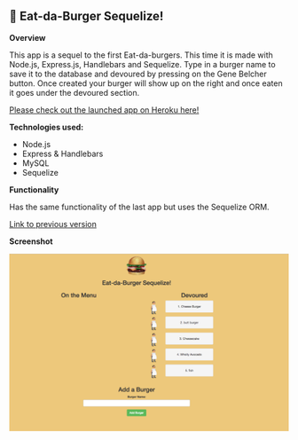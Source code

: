 🍔 Eat-da-Burger Sequelize!
------------------

**Overview**


This app is a sequel to the first Eat-da-burgers. This time it is made with Node.js, Express.js, Handlebars and Sequelize. Type in a burger name to save it to the database and devoured by pressing on the Gene Belcher button. Once created your burger will show up on the right and once eaten it goes under the devoured section. 

[Please check out the launched app on Heroku here!](https://boiling-plains-96083.herokuapp.com/index)

**Technologies used:**

* Node.js
* Express & Handlebars
* MySQL
* Sequelize 

**Functionality**

Has the same functionality of the last app but uses the Sequelize ORM.

[Link to previous version](https://boiling-plains-96083.herokuapp.com/index) 


**Screenshot**

![Alt text](https://raw.githubusercontent.com/psingh24/sequelizedBurger/master/public/assets/img/github.png "burgers")
